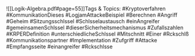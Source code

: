 
![[Logik-Algebra.pdf#page=55]]Tags & Topics:
   #Kryptoverfahren
   #KommunikationDieses
   #LogjamAttackeBeispiel
   #Berechnen
   #Angriff
   #Geheim
   #Sitzungsschlssel
   #Schlsselaustausch
   #einAngreifer
   #gemeinsamenSchlssel
   #dieserSicherheitsmechanismus
   #Zufallszahlen
   #KRPERDefinition
   #unterschiedlicheSchlssel
   #Mitschnitt
   #Einer
   #Rckschlß
   #Kommunikationspartner
   #Implementation
   #Zufgriff
   #Attacke
   #Empfangsseite
   #einangreifer
   #Rckschlsse
